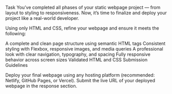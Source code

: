 Task
You’ve completed all phases of your static webpage project — from layout to styling to responsiveness. Now, it’s time to finalize and deploy your project like a real-world developer.

Using only HTML and CSS, refine your webpage and ensure it meets the following:

A complete and clean page structure using semantic HTML tags
Consistent styling with Flexbox, responsive images, and media queries
A professional look with clear navigation, typography, and spacing
Fully responsive behavior across screen sizes
Validated HTML and CSS
Submission Guidelines

Deploy your final webpage using any hosting platform (recommended: Netlify, GitHub Pages, or Vercel).
Submit the live URL of your deployed webpage in the response section.
